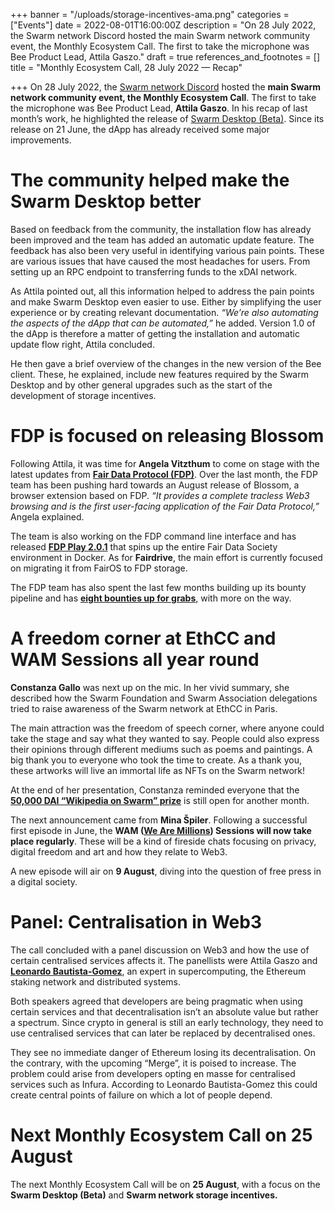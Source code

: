 +++
banner = "/uploads/storage-incentives-ama.png"
categories = ["Events"]
date = 2022-08-01T16:00:00Z
description = "On 28 July 2022, the Swarm network Discord hosted the main Swarm network community event, the Monthly Ecosystem Call. The first to take the microphone was Bee Product Lead, Attila Gaszo."
draft = true
references_and_footnotes = []
title = "Monthly Ecosystem Call, 28 July 2022 — Recap"

+++
On 28 July 2022, the [Swarm network Discord](https://discord.com/channels/799027393297514537/816617743688007702) hosted the **main Swarm network community event, the Monthly Ecosystem Call**. The first to take the microphone was Bee Product Lead, **Attila Gaszo**. In his recap of last month’s work, he highlighted the release of [Swarm Desktop (Beta)](https://desktop.ethswarm.org/). Since its release on 21 June, the dApp has already received some major improvements.

# The community helped make the Swarm Desktop better

Based on feedback from the community, the installation flow has already been improved and the team has added an automatic update feature. The feedback has also been very useful in identifying various pain points. These are various issues that have caused the most headaches for users. From setting up an RPC endpoint to transferring funds to the xDAI network.

As Attila pointed out, all this information helped to address the pain points and make Swarm Desktop even easier to use. Either by simplifying the user experience or by creating relevant documentation. _“We’re also automating the aspects of the dApp that can be automated,”_ he added. Version 1.0 of the dApp is therefore a matter of getting the installation and automatic update flow right, Attila concluded.

He then gave a brief overview of the changes in the new version of the Bee client. These, he explained, include new features required by the Swarm Desktop and by other general upgrades such as the start of the development of storage incentives.

# FDP is focused on releasing Blossom

Following Attila, it was time for **Angela Vitzthum** to come on stage with the latest updates from [**Fair Data Protocol (FDP)**](https://bah5acgzaqcahi64b2cmnxt72ic7tq5cjbrcnj2qjulddvcczfjcsahjtkcwa.bzz.link/). Over the last month, the FDP team has been pushing hard towards an August release of Blossom, a browser extension based on FDP. _“It provides a complete tracless Web3 browsing and is the first user-facing application of the Fair Data Protocol,”_ Angela explained.

The team is also working on the FDP command line interface and has released [**FDP Play 2.0.1**](https://www.npmjs.com/package/@fairdatasociety/fdp-play) that spins up the entire Fair Data Society environment in Docker. As for **Fairdrive**, the main effort is currently focused on migrating it from FairOS to FDP storage.

The FDP team has also spent the last few months building up its bounty pipeline and has [**eight bounties up for grabs**](https://gitcoin.co/fairdatasociety-github), with more on the way.

# A freedom corner at EthCC and WAM Sessions all year round

**Constanza Gallo** was next up on the mic. In her vivid summary, she described how the Swarm Foundation and Swarm Association delegations tried to raise awareness of the Swarm network at EthCC in Paris.

The main attraction was the freedom of speech corner, where anyone could take the stage and say what they wanted to say. People could also express their opinions through different mediums such as poems and paintings. A big thank you to everyone who took the time to create. As a thank you, these artworks will live an immortal life as NFTs on the Swarm network!

At the end of her presentation, Constanza reminded everyone that the [**50,000 DAI “Wikipedia on Swarm” prize**](https://github.com/fairdatasociety/wiki-at-swarm/issues/1) is still open for another month.

The next announcement came from **Mina Špiler**. Following a successful first episode in June, the **WAM (**[**We Are Millions**](https://www.wearemillions.online/)**) Sessions will now take place regularly**. These will be a kind of fireside chats focusing on privacy, digital freedom and art and how they relate to Web3.

A new episode will air on **9 August**, diving into the question of free press in a digital society.

# Panel: Centralisation in Web3

The call concluded with a panel discussion on Web3 and how the use of certain centralised services affects it. The panellists were Attila Gaszo and [**Leonardo Bautista-Gomez**](https://www.linkedin.com/in/leonardo-bautista-gomez-555b2587/), an expert in supercomputing, the Ethereum staking network and distributed systems.

Both speakers agreed that developers are being pragmatic when using certain services and that decentralisation isn’t an absolute value but rather a spectrum. Since crypto in general is still an early technology, they need to use centralised services that can later be replaced by decentralised ones.

They see no immediate danger of Ethereum losing its decentralisation. On the contrary, with the upcoming “Merge”, it is poised to increase. The problem could arise from developers opting en masse for centralised services such as Infura. According to Leonardo Bautista-Gomez this could create central points of failure on which a lot of people depend.

# Next Monthly Ecosystem Call on 25 August

The next Monthly Ecosystem Call will be on **25 August**, with a focus on the **Swarm Desktop (Beta)** and **Swarm network storage incentives.**